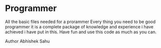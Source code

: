 # Programmer
All the basic files needed for a prorammer
Every thing you need to be good programmer it is a complete package of knowledge and experience i have achieved i have put in this.
Have fun and use this code as much as you can.

Author
Abhishek Sahu
